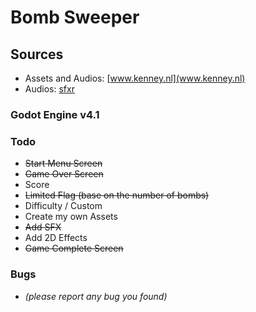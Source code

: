 # Bomb Sweeper

## Sources

- Assets and Audios: [www.kenney.nl](www.kenney.nl)
- Audios: [sfxr](http://www.drpetter.se/project_sfxr.html)

### Godot Engine v4.1

### Todo

- ~~Start Menu Screen~~
- ~~Game Over Screen~~
- Score
- ~~Limited Flag (base on the number of bombs)~~
- Difficulty / Custom
- Create my own Assets
- ~~Add SFX~~
- Add 2D Effects
- ~~Game Complete Screen~~

### Bugs

- _(please report any bug you found)_
